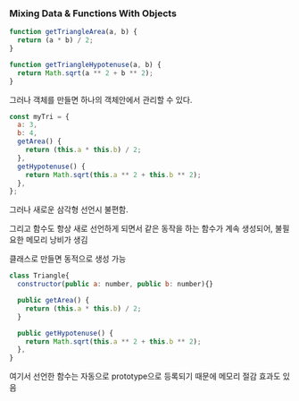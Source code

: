 ### Mixing Data & Functions With Objects

```js
function getTriangleArea(a, b) {
  return (a * b) / 2;
}

function getTriangleHypotenuse(a, b) {
  return Math.sqrt(a ** 2 + b ** 2);
}
```

그러나 객체를 만들면 하나의 객체안에서 관리할 수 있다.

```js
const myTri = {
  a: 3,
  b: 4,
  getArea() {
    return (this.a * this.b) / 2;
  },
  getHypotenuse() {
    return Math.sqrt(this.a ** 2 + this.b ** 2);
  },
};
```

그러나 새로운 삼각형 선언시 불편함.

그리고 함수도 항상 새로 선언하게 되면서 같은 동작을 하는 함수가 계속 생성되어, 불필요한 메모리 낭비가 생김

클래스로 만들면 동적으로 생성 가능

```js
class Triangle{
  constructor(public a: number, public b: number){}

  public getArea() {
    return (this.a * this.b) / 2;
  }

  public getHypotenuse() {
    return Math.sqrt(this.a ** 2 + this.b ** 2);
  },
}
```

여기서 선언한 함수는 자동으로 prototype으로 등록되기 때문에 메모리 절감 효과도 있음
